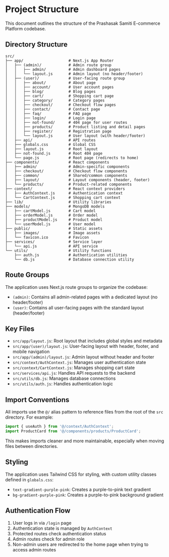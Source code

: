 # Project Structure

This document outlines the structure of the Prashasak Samiti E-commerce Platform codebase.

## Directory Structure

```
src/
├── app/                    # Next.js App Router
│   ├── (admin)/            # Admin route group
│   │   ├── admin/          # Admin dashboard pages
│   │   └── layout.js       # Admin layout (no header/footer)
│   ├── (user)/             # User-facing route group
│   │   ├── about/          # About page
│   │   ├── account/        # User account pages
│   │   ├── blog/           # Blog pages
│   │   ├── cart/           # Shopping cart page
│   │   ├── category/       # Category pages
│   │   ├── checkout/       # Checkout flow pages
│   │   ├── contact/        # Contact page
│   │   ├── faq/            # FAQ page
│   │   ├── login/          # Login page
│   │   ├── not-found/      # 404 page for user routes
│   │   ├── products/       # Product listing and detail pages
│   │   ├── register/       # Registration page
│   │   └── layout.js       # User layout (with header/footer)
│   ├── api/                # API routes
│   ├── globals.css         # Global CSS
│   ├── layout.js           # Root layout
│   ├── not-found.js        # Root 404 page
│   └── page.js             # Root page (redirects to home)
├── components/             # React components
│   ├── admin/              # Admin-specific components
│   ├── checkout/           # Checkout flow components
│   ├── common/             # Shared/common components
│   ├── layout/             # Layout components (header, footer)
│   └── products/           # Product-related components
├── context/                # React context providers
│   ├── AuthContext.js      # Authentication context
│   └── CartContext.js      # Shopping cart context
├── lib/                    # Utility libraries
├── models/                 # MongoDB models
│   ├── cartModel.js        # Cart model
│   ├── orderModel.js       # Order model
│   ├── productModel.js     # Product model
│   └── userModel.js        # User model
├── public/                 # Static assets
│   ├── images/             # Image assets
│   └── favicon.ico         # Favicon
├── services/               # Service layer
│   └── api.js              # API service
└── utils/                  # Utility functions
    ├── auth.js             # Authentication utilities
    └── db.js               # Database connection utility
```

## Route Groups

The application uses Next.js route groups to organize the codebase:

- `(admin)`: Contains all admin-related pages with a dedicated layout (no header/footer)
- `(user)`: Contains all user-facing pages with the standard layout (header/footer)

## Key Files

- `src/app/layout.js`: Root layout that includes global styles and metadata
- `src/app/(user)/layout.js`: User-facing layout with header, footer, and mobile navigation
- `src/app/(admin)/layout.js`: Admin layout without header and footer
- `src/context/AuthContext.js`: Manages user authentication state
- `src/context/CartContext.js`: Manages shopping cart state
- `src/services/api.js`: Handles API requests to the backend
- `src/utils/db.js`: Manages database connections
- `src/utils/auth.js`: Handles authentication logic

## Import Conventions

All imports use the `@/` alias pattern to reference files from the root of the `src` directory. For example:

```javascript
import { useAuth } from '@/context/AuthContext';
import ProductCard from '@/components/products/ProductCard';
```

This makes imports cleaner and more maintainable, especially when moving files between directories.

## Styling

The application uses Tailwind CSS for styling, with custom utility classes defined in `globals.css`:

- `text-gradient-purple-pink`: Creates a purple-to-pink text gradient
- `bg-gradient-purple-pink`: Creates a purple-to-pink background gradient

## Authentication Flow

1. User logs in via `/login` page
2. Authentication state is managed by `AuthContext`
3. Protected routes check authentication status
4. Admin routes check for admin role
5. Non-admin users are redirected to the home page when trying to access admin routes
